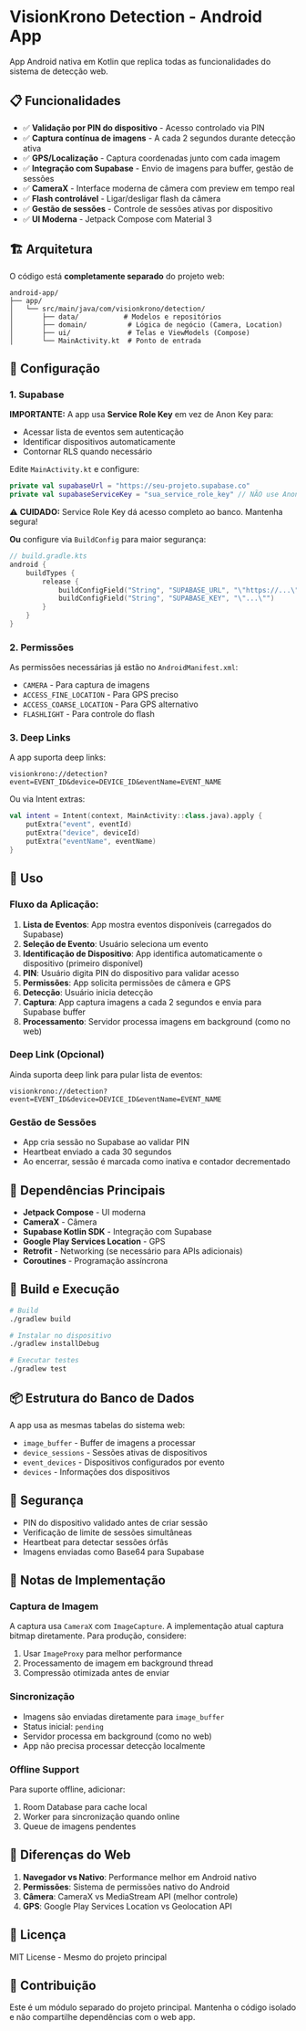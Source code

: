 # VisionKrono Detection - Android App

App Android nativa em Kotlin que replica todas as funcionalidades do sistema de detecção web.

## 📋 Funcionalidades

- ✅ **Validação por PIN do dispositivo** - Acesso controlado via PIN
- ✅ **Captura contínua de imagens** - A cada 2 segundos durante detecção ativa
- ✅ **GPS/Localização** - Captura coordenadas junto com cada imagem
- ✅ **Integração com Supabase** - Envio de imagens para buffer, gestão de sessões
- ✅ **CameraX** - Interface moderna de câmera com preview em tempo real
- ✅ **Flash controlável** - Ligar/desligar flash da câmera
- ✅ **Gestão de sessões** - Controle de sessões ativas por dispositivo
- ✅ **UI Moderna** - Jetpack Compose com Material 3

## 🏗️ Arquitetura

O código está **completamente separado** do projeto web:

```
android-app/
├── app/
│   └── src/main/java/com/visionkrono/detection/
│       ├── data/           # Modelos e repositórios
│       ├── domain/          # Lógica de negócio (Camera, Location)
│       ├── ui/              # Telas e ViewModels (Compose)
│       └── MainActivity.kt  # Ponto de entrada
```

## 🚀 Configuração

### 1. Supabase

**IMPORTANTE:** A app usa **Service Role Key** em vez de Anon Key para:
- Acessar lista de eventos sem autenticação
- Identificar dispositivos automaticamente
- Contornar RLS quando necessário

Edite `MainActivity.kt` e configure:

```kotlin
private val supabaseUrl = "https://seu-projeto.supabase.co"
private val supabaseServiceKey = "sua_service_role_key" // NÃO use Anon Key!
```

⚠️ **CUIDADO:** Service Role Key dá acesso completo ao banco. Mantenha segura!

**Ou** configure via `BuildConfig` para maior segurança:

```kotlin
// build.gradle.kts
android {
    buildTypes {
        release {
            buildConfigField("String", "SUPABASE_URL", "\"https://...\"")
            buildConfigField("String", "SUPABASE_KEY", "\"...\"")
        }
    }
}
```

### 2. Permissões

As permissões necessárias já estão no `AndroidManifest.xml`:
- `CAMERA` - Para captura de imagens
- `ACCESS_FINE_LOCATION` - Para GPS preciso
- `ACCESS_COARSE_LOCATION` - Para GPS alternativo
- `FLASHLIGHT` - Para controle do flash

### 3. Deep Links

A app suporta deep links:

```
visionkrono://detection?event=EVENT_ID&device=DEVICE_ID&eventName=EVENT_NAME
```

Ou via Intent extras:
```kotlin
val intent = Intent(context, MainActivity::class.java).apply {
    putExtra("event", eventId)
    putExtra("device", deviceId)
    putExtra("eventName", eventName)
}
```

## 📱 Uso

### Fluxo da Aplicação:

1. **Lista de Eventos**: App mostra eventos disponíveis (carregados do Supabase)
2. **Seleção de Evento**: Usuário seleciona um evento
3. **Identificação de Dispositivo**: App identifica automaticamente o dispositivo (primeiro disponível)
4. **PIN**: Usuário digita PIN do dispositivo para validar acesso
5. **Permissões**: App solicita permissões de câmera e GPS
6. **Detecção**: Usuário inicia detecção
7. **Captura**: App captura imagens a cada 2 segundos e envia para Supabase buffer
8. **Processamento**: Servidor processa imagens em background (como no web)

### Deep Link (Opcional)

Ainda suporta deep link para pular lista de eventos:
```
visionkrono://detection?event=EVENT_ID&device=DEVICE_ID&eventName=EVENT_NAME
```

### Gestão de Sessões

- App cria sessão no Supabase ao validar PIN
- Heartbeat enviado a cada 30 segundos
- Ao encerrar, sessão é marcada como inativa e contador decrementado

## 🔧 Dependências Principais

- **Jetpack Compose** - UI moderna
- **CameraX** - Câmera
- **Supabase Kotlin SDK** - Integração com Supabase
- **Google Play Services Location** - GPS
- **Retrofit** - Networking (se necessário para APIs adicionais)
- **Coroutines** - Programação assíncrona

## 🏃 Build e Execução

```bash
# Build
./gradlew build

# Instalar no dispositivo
./gradlew installDebug

# Executar testes
./gradlew test
```

## 📦 Estrutura do Banco de Dados

A app usa as mesmas tabelas do sistema web:

- `image_buffer` - Buffer de imagens a processar
- `device_sessions` - Sessões ativas de dispositivos
- `event_devices` - Dispositivos configurados por evento
- `devices` - Informações dos dispositivos

## 🔐 Segurança

- PIN do dispositivo validado antes de criar sessão
- Verificação de limite de sessões simultâneas
- Heartbeat para detectar sessões órfãs
- Imagens enviadas como Base64 para Supabase

## 📝 Notas de Implementação

### Captura de Imagem

A captura usa `CameraX` com `ImageCapture`. A implementação atual captura bitmap diretamente. Para produção, considere:

1. Usar `ImageProxy` para melhor performance
2. Processamento de imagem em background thread
3. Compressão otimizada antes de enviar

### Sincronização

- Imagens são enviadas diretamente para `image_buffer`
- Status inicial: `pending`
- Servidor processa em background (como no web)
- App não precisa processar detecção localmente

### Offline Support

Para suporte offline, adicionar:

1. Room Database para cache local
2. Worker para sincronização quando online
3. Queue de imagens pendentes

## 🔄 Diferenças do Web

1. **Navegador vs Nativo**: Performance melhor em Android nativo
2. **Permissões**: Sistema de permissões nativo do Android
3. **Câmera**: CameraX vs MediaStream API (melhor controle)
4. **GPS**: Google Play Services Location vs Geolocation API

## 📄 Licença

MIT License - Mesmo do projeto principal

## 🤝 Contribuição

Este é um módulo separado do projeto principal. Mantenha o código isolado e não compartilhe dependências com o web app.

